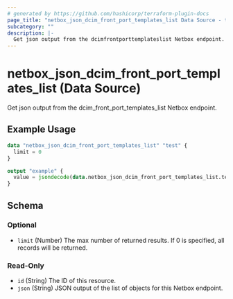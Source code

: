 ```yaml
---
# generated by https://github.com/hashicorp/terraform-plugin-docs
page_title: "netbox_json_dcim_front_port_templates_list Data Source - terraform-provider-netbox"
subcategory: ""
description: |-
  Get json output from the dcimfrontporttemplateslist Netbox endpoint.
---
```


# netbox_json_dcim_front_port_templates_list (Data Source)

Get json output from the dcim_front_port_templates_list Netbox endpoint.

## Example Usage

```terraform
data "netbox_json_dcim_front_port_templates_list" "test" {
  limit = 0
}

output "example" {
  value = jsondecode(data.netbox_json_dcim_front_port_templates_list.test.json)
}
```

<!-- schema generated by tfplugindocs -->
## Schema

### Optional

- `limit` (Number) The max number of returned results. If 0 is specified, all records will be returned.

### Read-Only

- `id` (String) The ID of this resource.
- `json` (String) JSON output of the list of objects for this Netbox endpoint.


